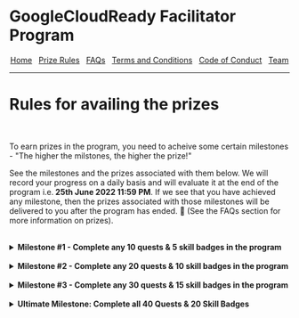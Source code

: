 # GoogleCloudReady Facilitator Program

<center>
    <a href="https://dot-space.github.io/GCRF-22/">Home</a>
    &nbsp;
    <a href="https://dot-space.github.io/GCRF-22/prize">Prize Rules</a>
    &nbsp;
    <a href="https://dot-space.github.io/GCRF-22/faqs">FAQs</a>
    &nbsp;
    <a href="https://dot-space.github.io/GCRF-22/tnc">Terms and Conditions</a>
    &nbsp;
    <a href="https://dot-space.github.io/GCRF-22/coc">Code of Conduct</a>
    &nbsp;
    <a href="https://dot-space.github.io/GCRF-22/team">Team</a>
</center>

---

<h1>Rules for availing the prizes</h1>
<br>
<p>
   To earn prizes in the program, you need to acheive some certain milestones - "The higher the milstones, the higher the prize!"

See the milestones and the prizes associated with them below. We will record your progress on a daily basis and will evaluate it at the end of the program i.e.<b> 25th June 2022 11:59 PM</b>. If we see that you have achieved any milestone, then the prizes associated with those milestones will be delivered to you after the program has ended. 🎊 (See the <a src="https://dot-space.github.io/GCRF-22/faqs"> FAQs </a> section for more information on prizes).
</p>
<br>
<details>
<summary><b>Milestone #1 - Complete any 10 quests & 5 skill badges in the program</b></summary>

<br>
<p>
    You can earn the prizes* given below by just completing any 10 quests & 5 skill badges that are part of the program.

<b>Note:</b> Only the quest/skill badge completions after your enrolment date will be counted. Any quests/skill badges completed before the enrolment date won't be taken into account for this.
</p>
<br>
<br>

<img src="img/m1_prizes.png">

</details>
<br>

<details>
<summary><b>Milestone #2 - Complete any 20 quests & 10 skill badges in the program</b></summary>
<br>
<p>
    You can earn the prizes* given below by just completing any 20 quests & 10 skill badges that are part of the program.

Note:
1. Only the quest/skill badge completions after your enrolment date will be counted. Any quests/skill badges completed before the enrolment date won't be taken into account for this.
2. You will receive the prizes only for the milestone achieved and not for the ones before that.
</p>
<br>
<br>

<img src="img/m2_prizes.png">

</details>
<br>

<details>
<summary><b>Milestone #3 - Complete any 30 quests & 15 skill badges in the program</b></summary>
<br>

<p>
    You can earn the prizes* given below by just completing any 30 quests & 15 skill badges that are part of the program.

Note:
1. Only the quest/skill badge completions after your enrolment date will be counted. Any quests/skill badges completed before the enrolment date won't be taken into account for this.
2. You will receive the prizes only for the milestone achieved and not for the ones before that.
</p>
<br>
<br>

<img src="img/m3_prizes.png">

</details>
<br>

<details>
<summary><b>Ultimate Milestone: Complete all 40 Quests & 20 Skill Badges</b></summary>
<br>

<p>
    You can earn the prizes* given below by completing all 40 quests & 20 skill badges that are part of the program.

Note:
1. Only the quest/skill badge completions after your enrolment date will be counted. Any quests/skill badges completed before the enrolment date won't be taken into account for this.
2. You will receive the prizes only for the milestone achieved and not for the ones before that.

<b> FREE access to the Google Cloud Career Readiness program</b>
<p>
    Get a chance to grow your career using resources designed to build skills for a cloud-first workplace. The program will provide a chance to achieve industry-recognized credentials.

You can choose from 2 tracks in the program:
1. Associate Cloud Engineer track
2. Data Analyst track.

If you have already completed one of the tracks above, you can go for the other track. See the benefits of the program <a src="here">here</a> 
(Note: Please DO NOT apply through the website as you will get special access.)
</p>
</p>
<br>
<br>
<img src="img/m4_prizes.png">
<br>

